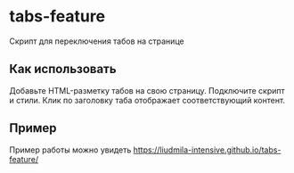 # tabs-feature
Скрипт для переключения табов на странице

## Как использовать
Добавьте HTML-разметку табов на свою страницу.
Подключите скрипт и стили.
Клик по заголовку таба отображает соответствующий контент.

## Пример
Пример работы можно увидеть https://liudmila-intensive.github.io/tabs-feature/ 
